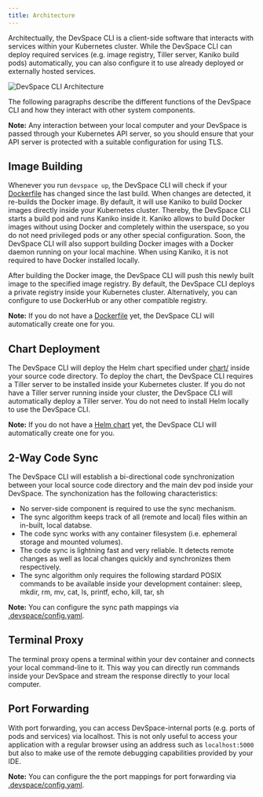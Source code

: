 ```yaml
---
title: Architecture
---
```


Architectually, the DevSpace CLI is a client-side software that interacts with services within your Kubernetes cluster. While the DevSpace CLI can deploy required services (e.g. image registry, Tiller server, Kaniko build pods) automatically, you can also configure it to use already deployed or externally hosted services.

![DevSpace CLI Architecture](/img/devspace-architecture.svg)

The following paragraphs describe the different functions of the DevSpace CLI and how they interact with other system components. 

**Note:** Any interaction between your local computer and your DevSpace is passed through your Kubernetes API server, so you should ensure that your API server is protected with a suitable configuration for using TLS.

## Image Building
Whenever you run `devspace up`, the DevSpace CLI will check if your [Dockerfile](/docs/configuration/dockerfile.html) has changed since the last build. When changes are detected, it re-builds the Docker image. By default, it will use Kaniko to build Docker images directly inside your Kubernetes cluster. Thereby, the DevSpace CLI starts a build pod and runs Kaniko inside it. Kaniko allows to build Docker images without using Docker and completely within the userspace, so you do not need privileged pods or any other special configuration. Soon, the DevSpace CLI will also support building Docker images with a  Docker daemon running on your local machine. When using Kaniko, it is not required to have Docker installed locally.

After building the Docker image, the DevSpace CLI will push this newly built image to the specified image registry. By default, the DevSpace CLI deploys a private registry inside your Kubernetes cluster. Alternatively, you can configure to use DockerHub or any other compatible registry.

**Note:** If you do not have a [Dockerfile](/docs/configuration/dockerfile.html) yet, the DevSpace CLI will automatically create one for you.

## Chart Deployment
The DevSpace CLI will deploy the Helm chart specified under [chart/](/docs/configuration/chart.html) inside your source code directory. To deploy the chart, the DevSpace CLI requires a Tiller server to be installed inside your Kubernetes cluster. If you do not have a Tiller server running inside your cluster, the DevSpace CLI will automatically deploy a Tiller server. You do not need to install Helm locally to use the DevSpace CLI.

**Note:** If you do not have a [Helm chart](/docs/configuration/chart.html) yet, the DevSpace CLI will automatically create one for you.

## 2-Way Code Sync
The DevSpace CLI will establish a bi-directional code synchronization between your local source code directory and the main dev pod inside your DevSpace. The synchonization has the following characteristics:

- No server-side component is required to use the sync mechanism.
- The sync algorithm keeps track of all (remote and local) files within an in-built, local databse.
- The code sync works with any container filesystem (i.e. ephemeral storage and mounted volumes).
- The code sync is lightning fast and very reliable. It detects remote changes as well as local changes quickly and synchronizes them respectively.
- The sync algorithm only requires the following stardard POSIX commands to be available inside your development container: sleep, mkdir, rm, mv, cat, ls, printf, echo, kill, tar, sh

**Note:** You can configure the sync path mappings via [.devspace/config.yaml](/docs/configuration/config.yaml.html).

## Terminal Proxy
The terminal proxy opens a terminal within your dev container and connects your local command-line to it. This way you can directly run commands inside your DevSpace and stream the response directly to your local computer.

## Port Forwarding
With port forwarding, you can access DevSpace-internal ports (e.g. ports of pods and services) via localhost. This is not only useful to access your application with a regular browser using an address such as `localhost:5000` but also to make use of the remote debugging capabilities provided by your IDE.

**Note:** You can configure the the port mappings for port forwarding via [.devspace/config.yaml](/docs/configuration/config.yaml.html).
